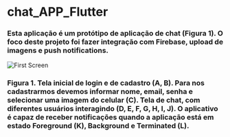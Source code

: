 # chat_APP_Flutter

### Esta aplicação é um protótipo de aplicação de chat (Figura 1). O foco deste projeto foi fazer integração com Firebase, upload de imagens e push notifications.

![First Screen]()
### Figura 1. Tela inicial de login e de cadastro (A, B). Para nos cadastrarmos devemos informar nome, email, senha e selecionar uma imagem do celular (C). Tela de chat, com diferentes usuários interagindo (D, E, F, G, H, I, J). O aplicativo é capaz de receber notificações quando a aplicação está em estado Foreground (K), Background e Terminated (L).